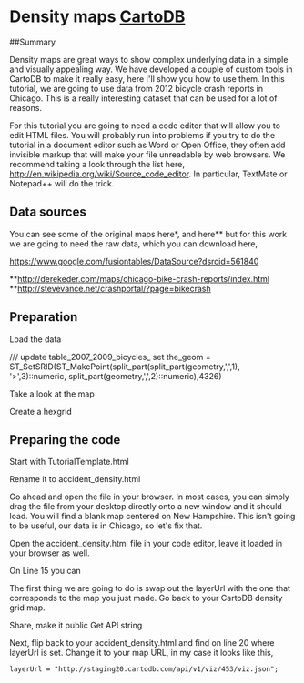Density maps [CartoDB](http://cartodb.com)
== 

##Summary

Density maps are great ways to show complex underlying data in a simple and visually appealing way. We have developed a couple of custom tools in CartoDB to make it really easy, here I'll show you how to use them. In this tutorial, we are going to use data from 2012 bicycle crash reports in Chicago. This is a really interesting dataset that can be used for a lot of reasons. 

For this tutorial you are going to need a code editor that will allow you to edit HTML files. You will probably run into problems if you try to do the tutorial in a document editor such as Word or Open Office, they often add invisible markup that will make your file unreadable by web browsers. We recommend taking a look through the list here, http://en.wikipedia.org/wiki/Source_code_editor. In particular, TextMate or Notepad++ will do the trick. 

## Data sources

You can see some of the original maps here*, and here** but for this work we are going to need the raw data, which you can download here,


https://www.google.com/fusiontables/DataSource?dsrcid=561840


**http://derekeder.com/maps/chicago-bike-crash-reports/index.html
**http://stevevance.net/crashportal/?page=bikecrash

## Preparation

Load the data

/// update table_2007_2009_bicycles_ set the_geom = ST_SetSRID(ST_MakePoint(split_part(split_part(geometry,',',1), '>',3)::numeric, split_part(geometry,',',2)::numeric),4326)

Take a look at the map

Create a hexgrid

## Preparing the code

Start with TutorialTemplate.html

Rename it to accident_density.html

Go ahead and open the file in your browser. In most cases, you can simply drag the file from your desktop directly onto a new window and it should load. You will find a blank map centered on New Hampshire. This isn't going to be useful, our data is in Chicago, so let's fix that.

Open the accident_density.html file in your code editor, leave it loaded in your browser as well. 

On Line 15 you can 




The first thing we are going to do is swap out the layerUrl with the one that corresponds to the map you just made. Go back to your CartoDB density grid map.

Share, make it public
Get API string

Next, flip back to your accident_density.html and find on line 20 where layerUrl is set. Change it to your map URL, in my case it looks like this,

    layerUrl = "http://staging20.cartodb.com/api/v1/viz/453/viz.json";











